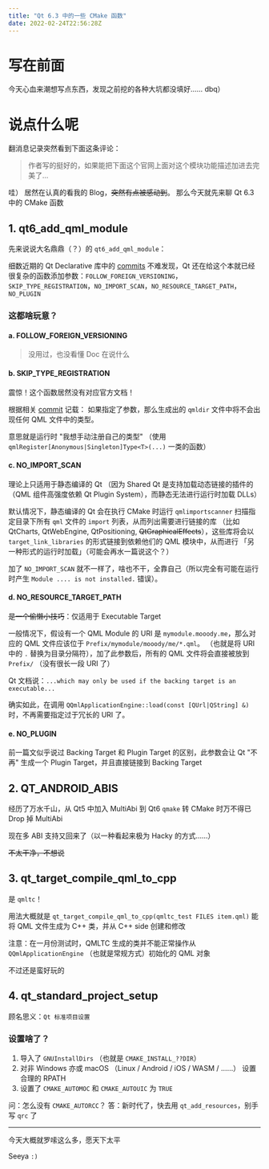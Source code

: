 ```yaml
---
title: "Qt 6.3 中的一些 CMake 函数"
date: 2022-02-24T22:56:28Z
---
```


# 写在前面

今天心血来潮想写点东西，发现之前挖的各种大坑都没填好…… dbq）

# 说点什么呢

翻消息记录突然看到下面这条评论：

> 作者写的挺好的，如果能把下面这个官网上面对这个模块功能描述加进去完美了...

哇） 居然在认真的看我的 Blog，~~突然有点被感动到~~。 那么今天就先来聊 Qt 6.3 中的 CMake 函数

## 1. qt6_add_qml_module

先来说说大名鼎鼎（？）的 `qt6_add_qml_module`：

细数近期的 Qt Declarative 库中的 [commits](https://github.com/qt/qtdeclarative/blame/9b56042f8445fa8c8119cf2d980d8a1698950483/src/qml/Qt6QmlMacros.cmake) 不难发现，Qt 还在给这个本就已经很复杂的函数添加参数：`FOLLOW_FOREIGN_VERSIONING`，`SKIP_TYPE_REGISTRATION`，`NO_IMPORT_SCAN`，`NO_RESOURCE_TARGET_PATH`，`NO_PLUGIN`

### 这都啥玩意？

#### a. FOLLOW_FOREIGN_VERSIONING

> 没用过，也没看懂 Doc 在说什么

#### b. SKIP_TYPE_REGISTRATION

震惊！这个函数居然没有对应官方文档！ 

根据相关 [commit](https://github.com/qt/qtdeclarative/commit/caa062e30a719911d88c9197c4783f5bff50f044#diff-73cbd2ad4c1d08551953953d4a049d0673d3ec1041c1e2acbd77536896c93bf0R64) 记载：
如果指定了参数，那么生成出的 `qmldir` 文件中将不会出现任何 QML 文件中的类型。

意思就是运行时 "我想手动注册自己的类型" （使用 `qmlRegister[Anonymous|Singleton]Type<T>(...)` 一类的函数）

#### c. NO_IMPORT_SCAN

理论上只适用于静态编译的 Qt （因为 Shared Qt 是支持加载动态链接的插件的（QML 组件高强度依赖 Qt Plugin System），而静态无法进行运行时加载 DLLs）

默认情况下，静态编译的 Qt 会在执行 CMake 时运行 `qmlimportscanner` 扫描指定目录下所有 `qml` 文件的 `import` 列表，从而列出需要进行链接的库
（比如 QtCharts, QtWebEngine, QtPositioning, ~~QtGraphicalEffects~~），这些库将会以 `target_link_libraries` 的形式链接到依赖他们的
QML 模块中，从而进行 「另一种形式的运行时加载」（可能会再水一篇说这个？）

加了 `NO_IMPORT_SCAN` 就不一样了，啥也不干，全靠自己（所以完全有可能在运行时产生 `Module .... is not installed.` 错误）。

#### d. NO_RESOURCE_TARGET_PATH

~~是一个偷懒小技巧~~：仅适用于 Executable Target

一般情况下，假设有一个 QML Module 的 URI 是 `mymodule.mooody.me`，那么对应的 QML 文件应该位于 `Prefix/mymodule/mooody/me/*.qml`。
（也就是将 URI 中的 `.` 替换为目录分隔符），加了此参数后，所有的 QML 文件将会直接被放到 `Prefix/` （没有很长一段 URI 了）

Qt 文档说：`...which may only be used if the backing target is an executable...`

确实如此，在调用 `QQmlApplicationEngine::load(const [QUrl|QString] &)` 时，不再需要指定过于冗长的 URI 了。

#### e. NO_PLUGIN

前一篇文似乎说过 Backing Target 和 Plugin Target 的区别，此参数会让 Qt "不再" 生成一个 Plugin Target，并且直接链接到 Backing Target

## 2. QT_ANDROID_ABIS

经历了万水千山，从 Qt5 中加入 MultiAbi 到 Qt6 `qmake` 转 CMake 时万不得已 Drop 掉 MultiAbi

现在多 ABI 支持又回来了（以一种看起来极为 Hacky 的方式……）

~~不太干净，不想说~~

## 3. qt_target_compile_qml_to_cpp

是 `qmltc`！

用法大概就是 `qt_target_compile_qml_to_cpp(qmltc_test FILES item.qml)` 能将 QML 文件生成为 C++ 类，并从 C++ side 创建和修改

注意：在一月份测试时，QMLTC 生成的类并不能正常操作从 `QQmlApplicationEngine` （也就是常规方式）初始化的 QML 对象

不过还是蛮好玩的

## 4. qt_standard_project_setup

顾名思义：`Qt 标准项目设置`

### 设置啥了？

1. 导入了 `GNUInstallDirs` （也就是 `CMAKE_INSTALL_??DIR`）
2. 对非 Windows 亦或 macOS （Linux / Android / iOS / WASM / ……） 设置合理的 RPATH
3. 设置了 `CMAKE_AUTOMOC` 和 `CMAKE_AUTOUIC` 为 `TRUE`

问：怎么没有 `CMAKE_AUTORCC`？
答：新时代了，快去用 `qt_add_resources`，别手写 `qrc` 了

-------

今天大概就罗嗦这么多，愿天下太平

Seeya `:)`
